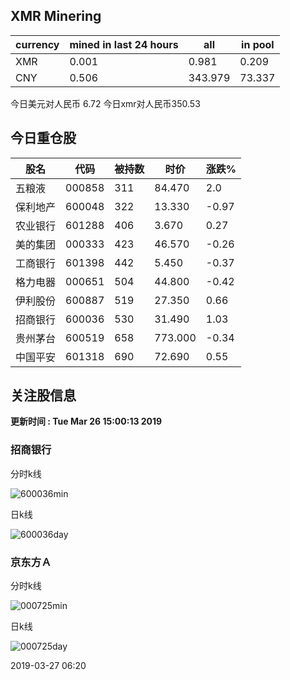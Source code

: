 ## XMR Minering

|currency|mined in last 24 hours|all|in pool|
|---|---|---|---|
|XMR|0.001|0.981|0.209|
|CNY|0.506|343.979|73.337|

今日美元对人民币 6.72	今日xmr对人民币350.53


## 今日重仓股 

|股名|代码|被持数|时价|涨跌%|
|---|---|---|---|---|
|五粮液|000858|311|84.470|2.0|
|保利地产|600048|322|13.330|-0.97|
|农业银行|601288|406|3.670|0.27|
|美的集团|000333|423|46.570|-0.26|
|工商银行|601398|442|5.450|-0.37|
|格力电器|000651|504|44.800|-0.42|
|伊利股份|600887|519|27.350|0.66|
|招商银行|600036|530|31.490|1.03|
|贵州茅台|600519|658|773.000|-0.34|
|中国平安|601318|690|72.690|0.55|

## 关注股信息
**更新时间 : Tue Mar 26 15:00:13 2019**
### 招商银行 
分时k线

![600036min](http://image.sinajs.cn/newchart/min/n/sh600036.gif)

日k线

![600036day](http://image.sinajs.cn/newchart/daily/n/sh600036.gif)

### 京东方Ａ 
分时k线

![000725min](http://image.sinajs.cn/newchart/min/n/sz000725.gif)

日k线

![000725day](http://image.sinajs.cn/newchart/daily/n/sz000725.gif)

2019-03-27 06:20